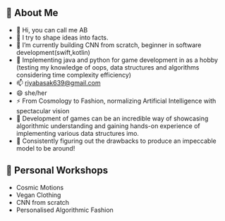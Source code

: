 
## 🐝 About Me
- 👋 Hi, you can call me AB 
- 👀 I try to shape ideas into facts. 
- 🌱 I’m currently building CNN from scratch, beginner in software development(swift,kotlin)
- 🦚 Implementing java and python for game development in as a hobby (testing my knowledge of oops, data structures and algorithms considering time complexity efficiency) 
- 📫 riyabasak639@gmail.com 
- 😄 she/her
- ⚡ From Cosmology to Fashion, normalizing Artificial Intelligence with spectacular vision 
- 🪸 Development of games can be an incredible way of showcasing algorithmic understanding and gaining hands-on experience of implementing various data structures imo.
- 🪷 Consistently figuring out the drawbacks to produce an impeccable model to be around! 

## 🔨 Personal Workshops

- Cosmic Motions 
- Vegan Clothing 
- CNN from scratch 
- Personalised Algorithmic Fashion  
